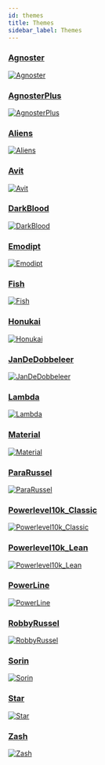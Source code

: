 ```yaml
---
id: themes
title: Themes
sidebar_label: Themes
---
```


### [Agnoster]

[![Agnoster](/img/themes/agnoster.png)][Agnoster]

### [AgnosterPlus]

[![AgnosterPlus](/img/themes/agnosterplus.png)][AgnosterPlus]

### [Aliens]

[![Aliens](/img/themes/aliens.png)][Aliens]

### [Avit]

[![Avit](/img/themes/avit.png)][Avit]

### [DarkBlood]

[![DarkBlood](/img/themes/darkblood.png)][DarkBlood]

### [Emodipt]

[![Emodipt](/img/themes/emodipt.png)][Emodipt]

### [Fish]

[![Fish](/img/themes/fish.png)][Fish]

### [Honukai]

[![Honukai](/img/themes/honukai.png)][Honukai]

### [JanDeDobbeleer]

[![JanDeDobbeleer](/img/themes/jandedobbeleer.png)][JanDeDobbeleer]

### [Lambda]

[![Lambda](/img/themes/lambda.png)][Lambda]

### [Material]

[![Material](/img/themes/material.png)][Material]

### [ParaRussel]

[![ParaRussel](/img/themes/pararussel.png)][ParaRussel]

### [Powerlevel10k_Classic]

[![Powerlevel10k_Classic](/img/themes/powerlevel10k_classic.png)][Powerlevel10k_Classic]

### [Powerlevel10k_Lean]

[![Powerlevel10k_Lean](/img/themes/powerlevel10k_lean.png)][Powerlevel10k_Lean]

### [PowerLine]

[![PowerLine](/img/themes/powerline.png)][PowerLine]

### [RobbyRussel]

[![RobbyRussel](/img/themes/robbyrussel.png)][RobbyRussel]

### [Sorin]

[![Sorin](/img/themes/sorin.png)][Sorin]

### [Star]

[![Star](/img/themes/star.png)][Star]

### [Zash]

[![Zash](/img/themes/zash.png)][Zash]

[Agnoster]: https://github.com/JanDeDobbeleer/oh-my-posh3/blob/main/themes/agnoster.omp.json 'Agnoster'
[AgnosterPlus]: https://github.com/JanDeDobbeleer/oh-my-posh3/blob/main/themes/agnosterplus.omp.json 'AgnosterPlus'
[Aliens]: https://github.com/JanDeDobbeleer/oh-my-posh3/blob/main/themes/aliens.omp.json 'Aliens'
[Avit]: https://github.com/JanDeDobbeleer/oh-my-posh3/blob/main/themes/avit.omp.json 'Avit'
[DarkBlood]: https://github.com/JanDeDobbeleer/oh-my-posh3/blob/main/themes/darkblood.omp.json 'DarkBlood'
[Emodipt]: https://github.com/JanDeDobbeleer/oh-my-posh3/blob/main/themes/emodipt.omp.json 'Emodipt'
[Fish]: https://github.com/JanDeDobbeleer/oh-my-posh3/blob/main/themes/fish.omp.json 'Fish'
[Honukai]: https://github.com/JanDeDobbeleer/oh-my-posh3/blob/main/themes/honukai.omp.json 'Honukai'
[JanDeDobbeleer]: https://github.com/JanDeDobbeleer/oh-my-posh3/blob/main/themes/jandedobbeleer.omp.json 'JanDeDobbeleer'
[Lambda]: https://github.com/JanDeDobbeleer/oh-my-posh3/blob/main/themes/lambda.omp.json 'Lambda'
[Material]: https://github.com/JanDeDobbeleer/oh-my-posh3/blob/main/themes/material.omp.json 'Material'
[ParaRussel]: https://github.com/JanDeDobbeleer/oh-my-posh3/blob/main/themes/ParaRussel.omp.json 'ParaRussel'
[Powerlevel10k_Classic]: https://github.com/JanDeDobbeleer/oh-my-posh3/blob/main/themes/powerlevel10k_classic.omp.json 'Powerlevel10k_Classic'
[Powerlevel10k_Lean]: https://github.com/JanDeDobbeleer/oh-my-posh3/blob/main/themes/powerlevel10k_lean.omp.json 'Powerlevel10k_Lean'
[PowerLine]: https://github.com/JanDeDobbeleer/oh-my-posh3/blob/main/themes/powerline.omp.json 'PowerLine'
[RobbyRussel]: https://github.com/JanDeDobbeleer/oh-my-posh3/blob/main/themes/robbyrussel.omp.json 'RobbyRussel'
[Sorin]: https://github.com/JanDeDobbeleer/oh-my-posh3/blob/main/themes/sorin.omp.json 'Sorin'
[Star]: https://github.com/JanDeDobbeleer/oh-my-posh3/blob/main/themes/star.omp.json 'Star'
[Zash]: https://github.com/JanDeDobbeleer/oh-my-posh3/blob/main/themes/zash.omp.json 'Zash'
